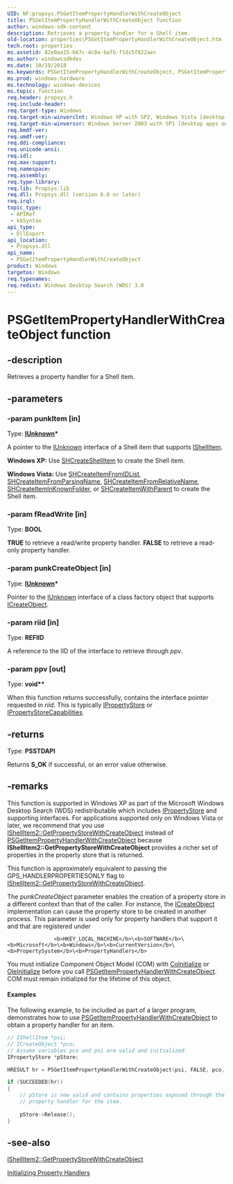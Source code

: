 ```yaml
---
UID: NF:propsys.PSGetItemPropertyHandlerWithCreateObject
title: PSGetItemPropertyHandlerWithCreateObject function
author: windows-sdk-content
description: Retrieves a property handler for a Shell item.
old-location: properties\PSGetItemPropertyHandlerWithCreateObject.htm
tech.root: properties
ms.assetid: 82e0aa15-b67c-4c0a-bafb-f1dc5f822aec
ms.author: windowssdkdev
ms.date: 10/19/2018
ms.keywords: PSGetItemPropertyHandlerWithCreateObject, PSGetItemPropertyHandlerWithCreateObject function [Windows Properties], _shell_PSGetItemPropertyHandlerWithCreateObject, properties.PSGetItemPropertyHandlerWithCreateObject, propsys/PSGetItemPropertyHandlerWithCreateObject, shell.PSGetItemPropertyHandlerWithCreateObject
ms.prod: windows-hardware
ms.technology: windows-devices
ms.topic: function
req.header: propsys.h
req.include-header: 
req.target-type: Windows
req.target-min-winverclnt: Windows XP with SP2, Windows Vista [desktop apps only]
req.target-min-winversvr: Windows Server 2003 with SP1 [desktop apps only]
req.kmdf-ver: 
req.umdf-ver: 
req.ddi-compliance: 
req.unicode-ansi: 
req.idl: 
req.max-support: 
req.namespace: 
req.assembly: 
req.type-library: 
req.lib: Propsys.lib
req.dll: Propsys.dll (version 6.0 or later)
req.irql: 
topic_type:
 - APIRef
 - kbSyntax
api_type:
 - DllExport
api_location:
 - Propsys.dll
api_name:
 - PSGetItemPropertyHandlerWithCreateObject
product: Windows
targetos: Windows
req.typenames: 
req.redist: Windows Desktop Search (WDS) 3.0
---
```


# PSGetItemPropertyHandlerWithCreateObject function


## -description


Retrieves a property handler for a Shell item.


## -parameters




### -param punkItem [in]

Type: <b><a href="https://msdn.microsoft.com/33f1d79a-33fc-4ce5-a372-e08bda378332">IUnknown</a>*</b>

A pointer to the <a href="https://msdn.microsoft.com/33f1d79a-33fc-4ce5-a372-e08bda378332">IUnknown</a> interface of a Shell item that supports <a href="https://msdn.microsoft.com/599b9c0a-df04-4dbd-a5a6-a8736eecc560">IShellItem</a>.

                    

<b>Windows XP:</b> Use <a href="https://msdn.microsoft.com/d4371cdf-a8f4-4a39-ba66-97fd40ed46ae">SHCreateShellItem</a> to create the Shell item.

<b>Windows Vista:</b> Use <a href="https://msdn.microsoft.com/a6dcddd9-cdbc-4cf9-97e3-d1b562283344">SHCreateItemFromIDList</a>, <a href="https://msdn.microsoft.com/81e48318-b6a4-4b1a-8b78-21c00b9dc485">SHCreateItemFromParsingName</a>, <a href="https://msdn.microsoft.com/af6c2e8b-c812-4858-a9db-24549dedc2aa">SHCreateItemFromRelativeName</a>, <a href="https://msdn.microsoft.com/dc75ee60-7319-4a11-949e-dd0c3deabd8f">SHCreateItemInKnownFolder</a>, or <a href="https://msdn.microsoft.com/8fb84a20-d8f2-4c7c-bfb1-a22791b8636a">SHCreateItemWithParent</a> to create the Shell item.


### -param fReadWrite [in]

Type: <b>BOOL</b>

<b>TRUE</b> to retrieve a read/write property handler. <b>FALSE</b> to retrieve a read-only property handler.


### -param punkCreateObject [in]

Type: <b><a href="https://msdn.microsoft.com/33f1d79a-33fc-4ce5-a372-e08bda378332">IUnknown</a>*</b>

Pointer to the <a href="https://msdn.microsoft.com/33f1d79a-33fc-4ce5-a372-e08bda378332">IUnknown</a> interface of a class factory object that supports <a href="https://msdn.microsoft.com/90502b4a-dc0a-4077-83d7-e9f5445ba69b">ICreateObject</a>.


### -param riid [in]

Type: <b>REFIID</b>

A reference to the IID of the interface to retrieve through <i>ppv</i>.


### -param ppv [out]

Type: <b>void**</b>

When this function returns successfully, contains the interface pointer requested in <i>riid</i>. This is typically <a href="shell.IPropertyStore">IPropertyStore</a> or <a href="shell.IPropertyStoreCapabilities">IPropertyStoreCapabilities</a>.


## -returns



Type: <b>PSSTDAPI</b>

Returns <b>S_OK</b> if successful, or an error value otherwise.




## -remarks



This function is supported in Windows XP as part of the Microsoft Windows Desktop Search (WDS) redistributable which includes <a href="shell.IPropertyStore">IPropertyStore</a> and supporting interfaces. For applications supported only on Windows Vista or later, we recommend that you use <a href="https://msdn.microsoft.com/6a90ea62-e4d7-4876-802a-9c1f6c296714">IShellItem2::GetPropertyStoreWithCreateObject</a> instead of <a href="shell.PSGetItemPropertyHandlerWithCreateObject">PSGetItemPropertyHandlerWithCreateObject</a> because <b>IShellItem2::GetPropertyStoreWithCreateObject</b> provides a richer set of properties in the property store that is returned.

This function is approximately equivalent to passing the GPS_HANDLERPROPERTIESONLY flag to <a href="https://msdn.microsoft.com/6a90ea62-e4d7-4876-802a-9c1f6c296714">IShellItem2::GetPropertyStoreWithCreateObject</a>.

The <i>punkCreateObject</i> parameter enables the creation of a property store in a different context than that of the caller. For instance, the <a href="https://msdn.microsoft.com/90502b4a-dc0a-4077-83d7-e9f5445ba69b">ICreateObject</a> implementation can cause the property store to be created in another process. This parameter is used only for property handlers that support it and that are registered under 

                
                   <b>HKEY_LOCAL_MACHINE</b>\<b>SOFTWARE</b>\<b>Microsoft</b>\<b>Windows</b>\<b>CurrentVersion</b>\<b>PropertySystem</b>\<b>PropertyHandlers</b>

You must initialize Component Object Model (COM) with <a href="https://msdn.microsoft.com/0f171cf4-87b9-43a6-97f2-80ed344fe376">CoInitialize</a> or <a href="https://msdn.microsoft.com/9a13e7a0-f2e2-466b-98f5-38d5972fa391">OleInitialize</a> before you call <a href="shell.PSGetItemPropertyHandlerWithCreateObject">PSGetItemPropertyHandlerWithCreateObject</a>. COM must remain initialized for the lifetime of this object.


#### Examples

The following example, to be included as part of a larger program, demonstrates how to use <a href="shell.PSGetItemPropertyHandlerWithCreateObject">PSGetItemPropertyHandlerWithCreateObject</a> to obtain a property handler for an item.


```cpp
// IShellItem *psi;
// ICreateObject *pco;
// Assume variables pco and psi are valid and initialized.
IPropertyStore *pStore;

HRESULT hr = PSGetItemPropertyHandlerWithCreateObject(psi, FALSE, pco, IID_PPV_ARGS(&pStore));

if (SUCCEEDED(hr))
{
    // pStore is now valid and contains properties exposed through the 
    // property handler for the item.
 
    pStore->Release();
}
```





## -see-also




<a href="https://msdn.microsoft.com/6a90ea62-e4d7-4876-802a-9c1f6c296714">IShellItem2::GetPropertyStoreWithCreateObject</a>



<a href="shell.Building_Property_Handlers_Property_Handlers">Initializing Property Handlers</a>
 

 

